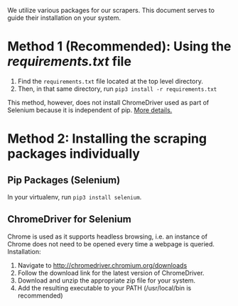 We utilize various packages for our scrapers. This document serves to guide their installation on your system.

# Method 1 (Recommended): Using the *requirements.txt* file
1. Find the `requirements.txt` file located at the top level directory.
2. Then, in that same directory, run `pip3 install -r requirements.txt`

This method, however, does not install ChromeDriver used as part of Selenium because it is independent of pip. [More details.](#chromedriver-for-selenium)

# Method 2: Installing the scraping packages individually
## Pip Packages (Selenium)
In your virtualenv, run `pip3 install selenium`.

## ChromeDriver for Selenium
Chrome is used as it supports headless browsing, i.e. an instance of Chrome does not need to be opened every time a webpage is queried. Installation: 
1. Navigate to http://chromedriver.chromium.org/downloads
2. Follow the download link for the latest version of ChromeDriver.
3. Download and unzip the appropriate zip file for your system.
4. Add the resulting executable to your PATH (/usr/local/bin is recommended)

